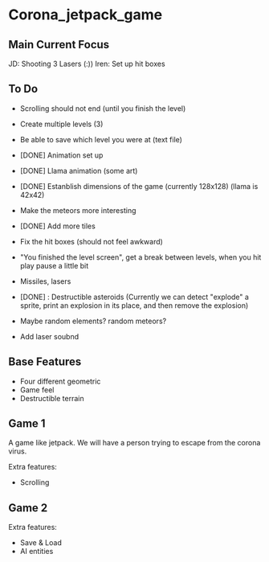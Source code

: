 # Corona_jetpack_game

## Main Current Focus
JD: Shooting 3 Lasers (:))
Iren: Set up hit boxes


## To Do

- Scrolling should not end (until you finish the level) 
- Create multiple levels (3) 
- Be able to save which level you were at (text file)
- [DONE] Animation set up
- [DONE] Llama animation (some art)
- [DONE] Estanblish dimensions of the game (currently 128x128) (llama is 42x42)
- Make the meteors more interesting
- [DONE] Add more tiles 
- Fix the hit boxes (should not feel awkward)
- "You finished the level screen", get a break between levels, when you hit play pause a little bit 
- Missiles, lasers
- [DONE] : Destructible asteroids (Currently we can detect "explode" a sprite, print an explosion in its place, and then remove the explosion)

- Maybe random elements? random meteors?
- Add laser soubnd



## Base Features
- Four different geometric
- Game feel
- Destructible terrain


## Game 1
A game like jetpack. We will have a person trying to escape from the corona virus.

Extra features: 
- Scrolling 


## Game 2

Extra features:
- Save & Load
- AI entities
